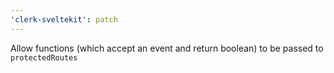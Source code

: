 ```yaml
---
'clerk-sveltekit': patch
---
```


Allow functions (which accept an event and return boolean) to be passed to `protectedRoutes`
